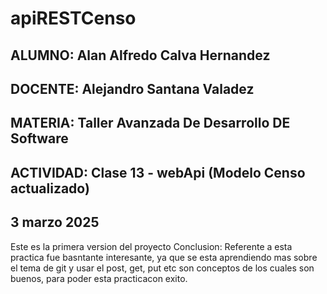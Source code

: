 # apiRESTCenso
## ALUMNO: Alan Alfredo Calva Hernandez
## DOCENTE: Alejandro Santana Valadez
## MATERIA: Taller Avanzada De Desarrollo DE Software
## ACTIVIDAD:  Clase 13 - webApi (Modelo Censo actualizado)
## 3 marzo 2025
Este es la primera version del proyecto
Conclusion: Referente a esta practica fue basntante interesante, ya que se esta aprendiendo mas
sobre el tema de git y usar el post, get, put etc son conceptos de los cuales son buenos,
para poder esta practicacon exito.